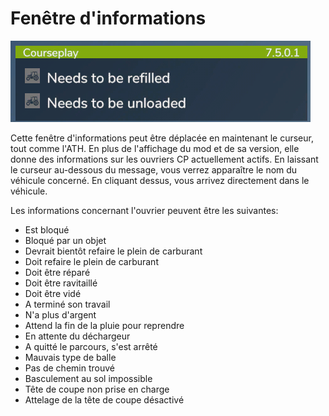 # Fenêtre d'informations

![Image](assets/images/infopanel_0_0_480_130.png)


Cette fenêtre d'informations peut être déplacée en maintenant le curseur, tout comme l'ATH.
En plus de l'affichage du mod et de sa version, elle donne des informations sur les ouvriers CP actuellement actifs.
En laissant le curseur au-dessous du message, vous verrez apparaître le nom du véhicule concerné.
En cliquant dessus, vous arrivez directement dans le véhicule.



Les informations concernant l'ouvrier peuvent être les suivantes:
- Est bloqué
- Bloqué par un objet
- Devrait bientôt refaire le plein de carburant
- Doit refaire le plein de carburant
- Doit être réparé
- Doit être ravitaillé
- Doit être vidé
- A terminé son travail
- N'a plus d'argent
- Attend la fin de la pluie pour reprendre
- En attente du déchargeur 
- A quitté le parcours, s'est arrêté 
- Mauvais type de balle 
- Pas de chemin trouvé 
- Basculement au sol impossible 
- Tête de coupe non prise en charge 
- Attelage de la tête de coupe désactivé


